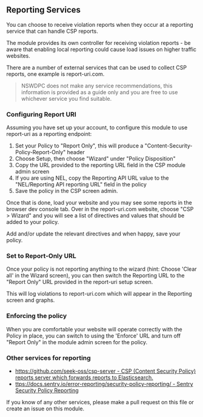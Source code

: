 ## Reporting Services

You can choose to receive violation reports when they occur at a reporting service that can handle CSP reports.

The module provides its own controller for receiving violation reports - be aware that enabling local reporting could cause load issues on higher traffic websites.

There are a number of external services that can be used to collect CSP reports, one example is report-uri.com.

> NSWDPC does not make any service recommendations, this information is provided as a guide only and you are free to use whichever service you find suitable.

### Configuring Report URI

Assuming you have set up your account, to configure this module to use report-uri as a reporting endpoint:

1. Set your Policy to "Report Only", this will produce a "Content-Security-Policy-Report-Only" header
2. Choose Setup, then choose "Wizard" under "Policy Disposition"
3. Copy the URL provided to the reporting URL field in the CSP module admin screen
4. If you are using NEL, copy the Reporting API URL value to the "NEL/Reporting API reporting URL" field in the policy
5. Save the policy in the CSP screen admin.

Once that is done, load your website and you may see some reports in the browser dev console tab. Over in the report-uri.com website, choose "CSP > Wizard" and you will see a list of directives and values that should be added to your policy.

Add and/or update the relevant directives and when happy, save your policy.

### Set to Report-Only URL
Once your policy is not reporting anything to the wizard (hint: Choose 'Clear all' in the Wizard screen), you can then switch the Reporting URL to the "Report Only" URL provided in the report-uri setup screen.

This will log violations to report-uri.com which will appear in the Reporting screen and graphs.

### Enforcing the policy
When you are comfortable your website will operate correctly with the Policy in place, you can switch to using the 'Enforce' URL and turn off "Report Only" in the module admin screen for the policy.


### Other services for reporting

+ [https://github.com/seek-oss/csp-server - CSP (Content Security Policy) reports server which forwards reports to Elasticsearch.](https://github.com/seek-oss/csp-server)
+ [ttps://docs.sentry.io/error-reporting/security-policy-reporting/ - Sentry Security Policy Reporting](https://docs.sentry.io/error-reporting/security-policy-reporting/)

If you know of any other services, please make a pull request on this file or create an issue on this module.
